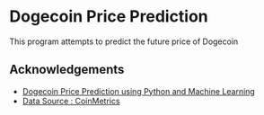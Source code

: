
# Dogecoin Price Prediction

This program attempts to predict the future price of Dogecoin

## Acknowledgements

 - [Dogecoin Price Prediction using Python and Machine Learning](https://www.youtube.com/watch?v=FMKnvsKoQxE)
 - [Data Source : CoinMetrics](https://coinmetrics.io/community-network-data/)
